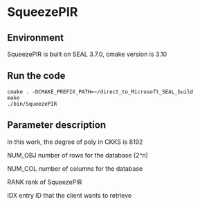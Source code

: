 # SqueezePIR

## Environment
SqueezePIR is built on SEAL 3.7.0, cmake version is 3.10


## Run the code
```
cmake . -DCMAKE_PREFIX_PATH=~/direct_to_Microsoft_SEAL_build
make
./bin/SqueezePIR
```

## Parameter description
In this work, the degree of poly in CKKS is 8192

NUM_OBJ number of rows for the database (2^n)

NUM_COL number of columns for the database  

RANK    rank of SqueezePIR          

IDX     entry ID that the client wants to retrieve

